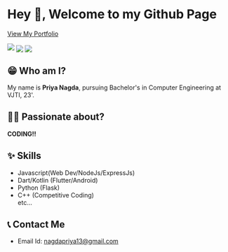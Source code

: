 # Hey 👋, Welcome to my Github Page

[View My Portfolio](https://pri1311.github.io/portfolio/)

<img  src="https://github-readme-streak-stats.herokuapp.com/?user=pri1311" />
<img align="center" src="https://github-readme-stats-anuraghazra1.vercel.app/api?username=pri1311&show_icons=true&include_all_commits=true&theme=ayu-mirage&count_private=true" />
<img align="center" src="https://github-readme-stats-anuraghazra1.vercel.app/api/top-langs/?username=pri1311&layout=compact&theme=ayu-mirage&count_private=true&langs_count=10" />

<br>

## 😁 Who am I?
My name is **Priya Nagda**, pursuing Bachelor's in Computer Engineering at VJTI, 23'.

## 👨‍💻 Passionate about?
**CODING!!**<br>

## ✨ Skills
* Javascript(Web Dev/NodeJs/ExpressJs)
* Dart/Kotlin (Flutter/Android)
* Python (Flask)
* C++ (Competitive Coding) <br>
etc...

## 📞 Contact Me
* Email Id: nagdapriya13@gmail.com

